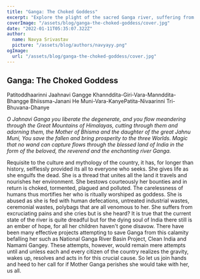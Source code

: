 ```yaml
---
title: "Ganga: The Choked Goddess"
excerpt: "Explore the plight of the sacred Ganga river, suffering from pollution and neglect, and learn about ongoing efforts to save this revered waterway. Join the movement to restore the Ganga, ensuring its preservation for future generations."
coverImage: "/assets/blog/ganga-the-choked-goddess/cover.jpg"
date: "2022-01-11T05:35:07.322Z"
author:
  name: Navya Srivastav
  picture: "/assets/blog/authors/navyayy.png"
ogImage:
  url: "/assets/blog/ganga-the-choked-goddess/cover.jpg"
---
```


## Ganga: The Choked Goddess

Patitoddhaarinni Jaahnavi Gangge Khannddita-Giri-Vara-Mannddita-Bhangge Bhiissma-Janani He Muni-Vara-KanyePatita-Nivaarinni Tri-Bhuvana-Dhanye

_O Jahnavi Ganga you liberate the degenerate, and you flow meandering through the Great Mountains of Himalayas, cutting through them and adorning them, the Mother of Bhisma and the daughter of the great Jahnu Muni, You save the fallen and bring prosperity to the three Worlds. Magic that no wand can capture flows through the blessed land of India in the form of the beloved, the reverend and the enchanting river Ganga._

Requisite to the culture and mythology of the country, it has, for longer than history, selflessly provided its all to everyone who seeks. She gives life as she engulfs the dead. She is a thread that unites all the land it travels and nourishes her environment. She bestows courteously her bounties and in return is choked, tormented, plagued and polluted. The carelessness of humans thus mortifies her who is ritually worshiped as goddess. She is abused as she is fed with human defecations, untreated industrial wastes, ceremonial wastes, polybags that are all venomous to her. She suffers from excruciating pains and she cries but is she heard?
It is true that the current state of the river is quite dreadful but for the dying soul of India there still is an ember of hope, for all her children haven't gone disavow. There have been many effective projects attempting to save Ganga from this calamity befalling her such as National Ganga River Basin Project, Clean India and Namami Gangey. These attempts, however, would remain mere attempts until and unless each and every citizen of the country realizes the gravity, wakes up, resolves and acts in for this crucial cause. So let us join hands and heed to her call for if Mother Ganga perishes she would take with her, us all.
